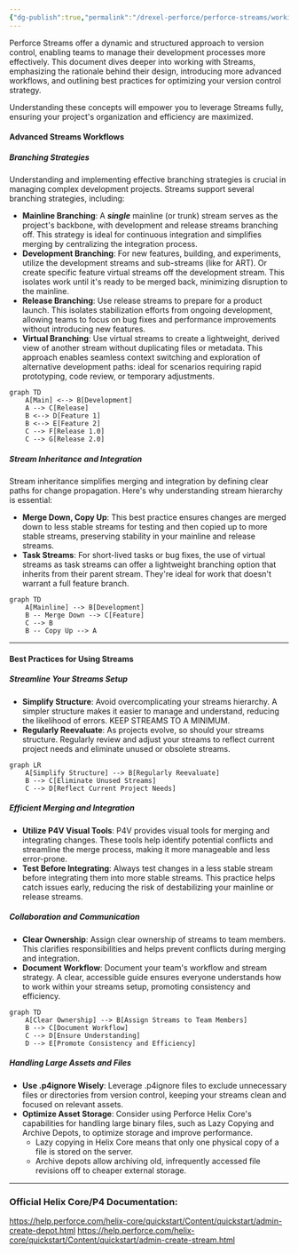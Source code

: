 ```yaml
---
{"dg-publish":true,"permalink":"/drexel-perforce/perforce-streams/working-with-streams/"}
---
```




Perforce Streams offer a dynamic and structured approach to version control, enabling teams to manage their development processes more effectively. This document dives deeper into working with Streams, emphasizing the rationale behind their design, introducing more advanced workflows, and outlining best practices for optimizing your version control strategy. 

Understanding these concepts will empower you to leverage Streams fully, ensuring your project's organization and efficiency are maximized.

#### Advanced Streams Workflows

##### Branching Strategies

Understanding and implementing effective branching strategies is crucial in managing complex development projects. Streams support several branching strategies, including:

- **Mainline Branching**: A ***single*** mainline (or trunk) stream serves as the project's backbone, with development and release streams branching off. This strategy is ideal for continuous integration and simplifies merging by centralizing the integration process.
- **Development Branching**: For new features, building, and experiments, utilize the development streams and sub-streams (like for ART). Or create specific feature virtual streams off the development stream. This isolates work until it's ready to be merged back, minimizing disruption to the mainline.
- **Release Branching**: Use release streams to prepare for a product launch. This isolates stabilization efforts from ongoing development, allowing teams to focus on bug fixes and performance improvements without introducing new features.
- **Virtual Branching**: Use virtual streams to create a lightweight, derived view of another stream without duplicating files or metadata. This approach enables seamless context switching and exploration of alternative development paths: ideal for scenarios requiring rapid prototyping, code review, or temporary adjustments.

```mermaid
graph TD
    A[Main] <--> B[Development]
    A --> C[Release]
    B <--> D[Feature 1]
    B <--> E[Feature 2]
    C --> F[Release 1.0]
    C --> G[Release 2.0]
```

##### Stream Inheritance and Integration

Stream inheritance simplifies merging and integration by defining clear paths for change propagation. Here's why understanding stream hierarchy is essential:

- **Merge Down, Copy Up**: This best practice ensures changes are merged down to less stable streams for testing and then copied up to more stable streams, preserving stability in your mainline and release streams.
- **Task Streams**: For short-lived tasks or bug fixes, the use of virtual streams as task streams can offer a lightweight branching option that inherits from their parent stream. They're ideal for work that doesn't warrant a full feature branch.

```mermaid
graph TD
    A[Mainline] --> B[Development]
    B -- Merge Down --> C[Feature]
    C --> B
    B -- Copy Up --> A
```

---
#### Best Practices for Using Streams

##### Streamline Your Streams Setup

- **Simplify Structure**: Avoid overcomplicating your streams hierarchy. A simpler structure makes it easier to manage and understand, reducing the likelihood of errors. KEEP STREAMS TO A MINIMUM.
- **Regularly Reevaluate**: As projects evolve, so should your streams structure. Regularly review and adjust your streams to reflect current project needs and eliminate unused or obsolete streams.

```mermaid
graph LR
    A[Simplify Structure] --> B[Regularly Reevaluate]
    B --> C[Eliminate Unused Streams]
    C --> D[Reflect Current Project Needs]
```
##### Efficient Merging and Integration

- **Utilize P4V Visual Tools**: P4V provides visual tools for merging and integrating changes. These tools help identify potential conflicts and streamline the merge process, making it more manageable and less error-prone.
- **Test Before Integrating**: Always test changes in a less stable stream before integrating them into more stable streams. This practice helps catch issues early, reducing the risk of destabilizing your mainline or release streams.

##### Collaboration and Communication

- **Clear Ownership**: Assign clear ownership of streams to team members. This clarifies responsibilities and helps prevent conflicts during merging and integration.
- **Document Workflow**: Document your team's workflow and stream strategy. A clear, accessible guide ensures everyone understands how to work within your streams setup, promoting consistency and efficiency.

``` mermaid 
graph TD
    A[Clear Ownership] --> B[Assign Streams to Team Members]
    B --> C[Document Workflow]
    C --> D[Ensure Understanding]
    D --> E[Promote Consistency and Efficiency]
```

##### Handling Large Assets and Files

- **Use .p4ignore Wisely**: Leverage .p4ignore files to exclude unnecessary files or directories from version control, keeping your streams clean and focused on relevant assets.
- **Optimize Asset Storage**: Consider using Perforce Helix Core's capabilities for handling large binary files, such as Lazy Copying and Archive Depots, to optimize storage and improve performance.
	- Lazy copying in Helix Core means that only one physical copy of a file is stored on the server.
	- Archive depots allow archiving old, infrequently accessed file revisions off to cheaper external storage.

---
### Official Helix Core/P4 Documentation:

https://help.perforce.com/helix-core/quickstart/Content/quickstart/admin-create-depot.html
https://help.perforce.com/helix-core/quickstart/Content/quickstart/admin-create-stream.html
